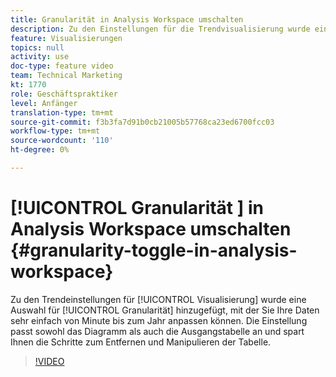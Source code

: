 ```yaml
---
title: Granularität in Analysis Workspace umschalten
description: Zu den Einstellungen für die Trendvisualisierung wurde eine Granularitätsauswahl hinzugefügt, mit der Sie die Datengranularität von Minute zu Jahr ganz einfach anpassen können. Mit dieser Einstellung werden sowohl das Diagramm als auch die Ausgangstabelle angepasst, sodass Sie die Schritte zum Ausblenden und Manipulieren der Tabelle nicht mehr benötigen.
feature: Visualisierungen
topics: null
activity: use
doc-type: feature video
team: Technical Marketing
kt: 1770
role: Geschäftspraktiker
level: Anfänger
translation-type: tm+mt
source-git-commit: f3b3fa7d91b0cb21005b57768ca23ed6700fcc03
workflow-type: tm+mt
source-wordcount: '110'
ht-degree: 0%

---
```



# [!UICONTROL Granularität ] in Analysis Workspace umschalten  {#granularity-toggle-in-analysis-workspace}

Zu den Trendeinstellungen für [!UICONTROL Visualisierung] wurde eine Auswahl für [!UICONTROL Granularität] hinzugefügt, mit der Sie Ihre Daten sehr einfach von Minute bis zum Jahr anpassen können.  Die Einstellung passt sowohl das Diagramm als auch die Ausgangstabelle an und spart Ihnen die Schritte zum Entfernen und Manipulieren der Tabelle.

>[!VIDEO](https://video.tv.adobe.com/v/23548/?quality=12)
